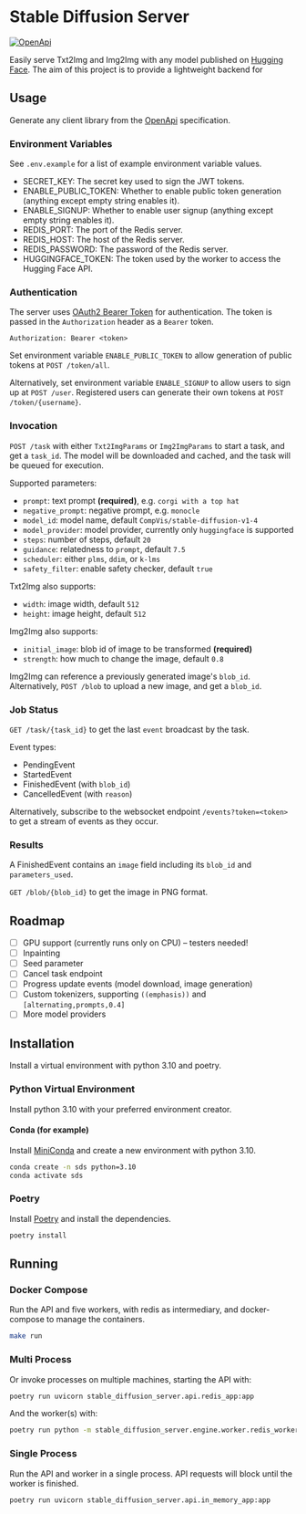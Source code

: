 # Stable Diffusion Server

[![OpenApi](https://img.shields.io/badge/OpenApi-3.0.2-black)](https://editor.swagger.io/?url=https://raw.githubusercontent.com/irgolic/stable-diffusion-server/master/openapi.yml)

Easily serve Txt2Img and Img2Img with any model published on [Hugging Face](https://huggingface.co/models).
The aim of this project is to provide a lightweight backend for 

## Usage

Generate any client library from the [OpenApi](
https://editor.swagger.io/?url=https://raw.githubusercontent.com/irgolic/stable-diffusion-server/master/openapi.yml) specification.

### Environment Variables

See `.env.example` for a list of example environment variable values.

- SECRET_KEY: The secret key used to sign the JWT tokens.
- ENABLE_PUBLIC_TOKEN: Whether to enable public token generation (anything except empty string enables it).
- ENABLE_SIGNUP: Whether to enable user signup (anything except empty string enables it).
- REDIS_PORT: The port of the Redis server.
- REDIS_HOST: The host of the Redis server.
- REDIS_PASSWORD: The password of the Redis server.
- HUGGINGFACE_TOKEN: The token used by the worker to access the Hugging Face API.


### Authentication

The server uses [OAuth2 Bearer Token](https://swagger.io/docs/specification/authentication/bearer-authentication/) for authentication. The token is passed in the `Authorization` header as a `Bearer` token.

```http
Authorization: Bearer <token>
```

Set environment variable `ENABLE_PUBLIC_TOKEN` to allow generation of public tokens at `POST /token/all`.

Alternatively, set environment variable `ENABLE_SIGNUP` to allow users to sign up at `POST /user`. 
Registered users can generate their own tokens at `POST /token/{username}`.

### Invocation

`POST /task` with either `Txt2ImgParams` or `Img2ImgParams` to start a task, and get a `task_id`. 
The model will be downloaded and cached, and the task will be queued for execution.

Supported parameters:
- `prompt`: text prompt **(required)**, e.g. `corgi with a top hat`
- `negative_prompt`: negative prompt, e.g. `monocle`
- `model_id`: model name, default `CompVis/stable-diffusion-v1-4`
- `model_provider`: model provider, currently only `huggingface` is supported
- `steps`: number of steps, default `20`
- `guidance`: relatedness to `prompt`, default `7.5`
- `scheduler`: either `plms`, `ddim`, or `k-lms`
- `safety_filter`: enable safety checker, default `true`

Txt2Img also supports:
- `width`: image width, default `512`
- `height`: image height, default `512`

Img2Img also supports:
- `initial_image`: blob id of image to be transformed **(required)**
- `strength`: how much to change the image, default `0.8`

Img2Img can reference a previously generated image's `blob_id`. 
Alternatively, `POST /blob` to upload a new image, and get a `blob_id`.

### Job Status

`GET /task/{task_id}` to get the last `event` broadcast by the task.

Event types:
- PendingEvent
- StartedEvent
- FinishedEvent (with `blob_id`)
- CancelledEvent (with `reason`)

Alternatively, subscribe to the websocket endpoint `/events?token=<token>` to get a stream of events as they occur.

### Results

A FinishedEvent contains an `image` field including its `blob_id` and `parameters_used`.

`GET /blob/{blob_id}` to get the image in PNG format.

## Roadmap

- [ ] GPU support (currently runs only on CPU) – testers needed!
- [ ] Inpainting
- [ ] Seed parameter
- [ ] Cancel task endpoint
- [ ] Progress update events (model download, image generation)
- [ ] Custom tokenizers, supporting `((emphasis))` and `[alternating,prompts,0.4]`
- [ ] More model providers

## Installation

Install a virtual environment with python 3.10 and poetry.

### Python Virtual Environment

Install python 3.10 with your preferred environment creator.

#### Conda (for example)

Install [MiniConda](https://docs.conda.io/en/latest/miniconda.html) and create a new environment with python 3.10.

```bash
conda create -n sds python=3.10
conda activate sds
```

### Poetry

Install [Poetry](https://python-poetry.org/docs/#installation) and install the dependencies.

```bash
poetry install
```

## Running

### Docker Compose

Run the API and five workers, with redis as intermediary, and docker-compose to manage the containers.

```bash
make run
```

### Multi Process

Or invoke processes on multiple machines, starting the API with:

```bash
poetry run uvicorn stable_diffusion_server.api.redis_app:app
```

And the worker(s) with:

```bash
poetry run python -m stable_diffusion_server.engine.worker.redis_worker
```

### Single Process

Run the API and worker in a single process. API requests will block until the worker is finished.

```bash
poetry run uvicorn stable_diffusion_server.api.in_memory_app:app
```